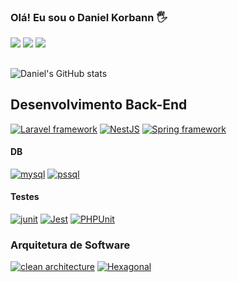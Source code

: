 ### Olá! Eu sou o Daniel Korbann 🖐️

<div>
 <a href="https://www.instagram.com/daniel_korban_l/"><img src="https://img.shields.io/badge/Instagram-730F8A?style=for-the-badge&logo=instagram&logoColor=white"/></a>
 <a href="https://www.linkedin.com/in/daniel-lima-973a45227/"><img src="https://img.shields.io/badge/LinkedIn-0077B5?style=for-the-badge&logo=linkedin&logoColor=white"/></a>
 <a href="mailto:daniel99korban@gmail.com"><img src="https://img.shields.io/badge/Gmail-D14836?style=for-the-badge&logo=gmail&logoColor=white"/></a>
</div>

##
 ![Daniel's GitHub stats](https://github-readme-stats.vercel.app/api?username=daniel99korban&show_icons=true&count_private=true&theme=radical)
 
## Desenvolvimento Back-End

 [![Laravel framework](https://img.shields.io/badge/Laravel-0F202D?style=for-the-badge&logo=laravel&logoColor=white)](https://github.com/daniel99korban)
 [![NestJS](https://img.shields.io/badge/NestJs-FF060E?style=for-the-badge&logo=nestjs&logoColor=white)](https://github.com/daniel99korban)
 [![Spring framework](https://img.shields.io/badge/Spring-6BB13D?style=for-the-badge&logo=spring&logoColor=white)](https://github.com/daniel99korban)
 
 #### DB
 
 [![mysql](https://img.shields.io/badge/MySQL-00000F?style=for-the-badge&logo=mysql&logoColor=white)](https://github.com/daniel99korban)
 [![pssql](https://img.shields.io/badge/PostgreSQL-00000F?style=for-the-badge&logo=postgresql&logoColor=white)](https://github.com/daniel99korban)

 #### Testes
 
 [![junit](https://img.shields.io/badge/Junit-6BB13D?style=for-the-badge&logo=junit&logoColor=white)](https://github.com/daniel99korban)
 [![Jest](https://img.shields.io/badge/Jest-FC68BE?style=for-the-badge&logo=jest&logoColor=white)](https://github.com/daniel99korban)
 [![PHPUnit](https://img.shields.io/badge/PhpUnit-6B66D5?style=for-the-badge&logo=phpunit&logoColor=white)](https://github.com/daniel99korban)
 
 ### Arquitetura de Software
 
 [![clean architecture](https://img.shields.io/badge/Clean_Architecture-0F202D?style=for-the-badge&logo=cleanarchitecture&logoColor=white)](https://github.com/daniel99korban)
 [![Hexagonal](https://img.shields.io/badge/Hexagonal-0F202D?style=for-the-badge&logo=hexagonal&logoColor=white)](https://github.com/daniel99korban)
